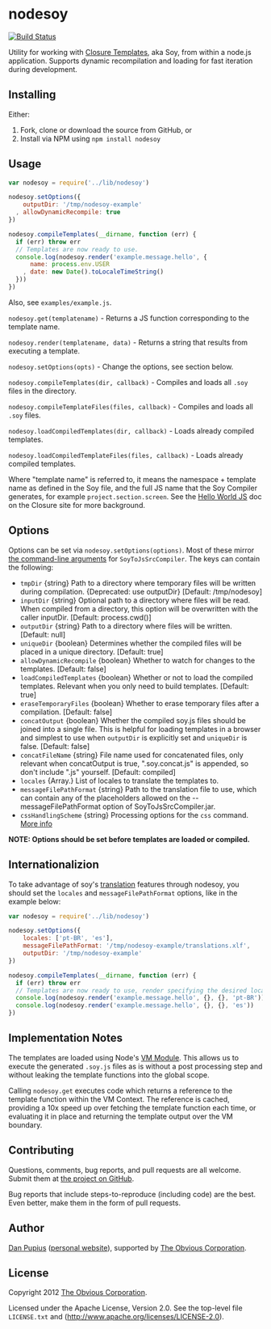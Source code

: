 nodesoy
=======

[![Build Status](https://travis-ci.org/real/nodesoy.svg)](https://travis-ci.org/real/nodesoy)

Utility for working with [Closure Templates](https://developers.google.com/closure/templates/),
aka Soy, from within a node.js application.  Supports dynamic recompilation and loading for fast
iteration during development.


Installing
----------

Either:

1. Fork, clone or download the source from GitHub, or
2. Install via NPM using `npm install nodesoy`


Usage
-----

```js
var nodesoy = require('../lib/nodesoy')

nodesoy.setOptions({
    outputDir: '/tmp/nodesoy-example'
  , allowDynamicRecompile: true
})

nodesoy.compileTemplates(__dirname, function (err) {
  if (err) throw err
  // Templates are now ready to use.
  console.log(nodesoy.render('example.message.hello', {
      name: process.env.USER
    , date: new Date().toLocaleTimeString()
  }))
})
```

Also, see `examples/example.js`.

`nodesoy.get(templatename)` - Returns a JS function corresponding to the template name.

`nodesoy.render(templatename, data)` - Returns a string that results from executing a template.

`nodesoy.setOptions(opts)` - Change the options, see section below.

`nodesoy.compileTemplates(dir, callback)` - Compiles and loads all `.soy` files in the directory.

`nodesoy.compileTemplateFiles(files, callback)` - Compiles and loads all `.soy` files.

`nodesoy.loadCompiledTemplates(dir, callback)` - Loads already compiled templates.

`nodesoy.loadCompiledTemplateFiles(files, callback)` - Loads already compiled templates.

Where "template name" is referred to, it means the namespace + template name as defined in the Soy
file, and the full JS name that the Soy Compiler generates, for example `project.section.screen`.
See the [Hello World JS](https://developers.google.com/closure/templates/docs/helloworld_js) doc on
the Closure site for more background.

Options
-------

Options can be set via `nodesoy.setOptions(options)`. Most of these mirror 
[the command-line arguments](https://developers.google.com/closure/templates/docs/javascript_usage)
for `SoyToJsSrcCompiler`. The keys can contain the following:

- `tmpDir` {string} Path to a directory where temporary files will be written during compilation. {Deprecated: use outputDir}
  [Default: /tmp/nodesoy]
- `inputDir` {string} Optional path to a directory where files will be read. When compiled from a directory, this option will be overwritten with the caller inputDir. [Default: process.cwd()]
- `outputDir` {string} Path to a directory where files will be written. [Default: null]
- `uniqueDir` {boolean} Determines whether the compiled files will be placed in a unique directory. [Default: true]
- `allowDynamicRecompile` {boolean} Whether to watch for changes to the templates. [Default: false]
- `loadCompiledTemplates` {boolean} Whether or not to load the compiled templates. Relevant when you only need to build templates. [Default: true]
- `eraseTemporaryFiles` {boolean} Whether to erase temporary files after a compilation.
[Default: false]
- `concatOutput` {boolean} Whether the compiled soy.js files should be joined into a single file. This is helpful for loading templates in a browser and simplest to use when `outputDir` is explicitly set and `uniqueDir` is false. [Default: false]
- `concatFileName` {string} File name used for concatenated files, only relevant when concatOutput is true, ".soy.concat.js" is appended, so don't include ".js" yourself. [Default: compiled]
- `locales` {Array.<string>} List of locales to translate the templates to.
- `messageFilePathFormat` {string} Path to the translation file to use, which can contain any of the placeholders allowed on the --messageFilePathFormat option of SoyToJsSrcCompiler.jar.
- `cssHandlingScheme` {string} Processing options for the `css` command. [More info](https://developers.google.com/closure/templates/docs/commands#css)

**NOTE: Options should be set before templates are loaded or compiled.**

Internationalizion
--------------------

To take advantage of soy's [translation](https://developers.google.com/closure/templates/docs/translation) features through nodesoy, you should set the `locales` and `messageFilePathFormat` options, like in the example below:

```js
var nodesoy = require('../lib/nodesoy')

nodesoy.setOptions({
    locales: ['pt-BR', 'es'],
    messageFilePathFormat: '/tmp/nodesoy-example/translations.xlf',
    outputDir: '/tmp/nodesoy-example'
})

nodesoy.compileTemplates(__dirname, function (err) {
  if (err) throw err
  // Templates are now ready to use, render specifying the desired locale.
  console.log(nodesoy.render('example.message.hello', {}, {}, 'pt-BR'))
  console.log(nodesoy.render('example.message.hello', {}, {}, 'es'))
})
```

Implementation Notes
--------------------

The templates are loaded using Node's [VM Module](http://nodejs.org/api/vm.html).  This allows us to
execute the generated `.soy.js` files as is without a post processing step and without leaking the
template functions into the global scope.

Calling `nodesoy.get` executes code which returns a reference to the template function within the
VM Context.  The reference is cached, providing a 10x speed up over fetching the template function
each time, or evaluating it in place and returning the template output over the VM boundary.

Contributing
------------

Questions, comments, bug reports, and pull requests are all welcome. Submit them at
[the project on GitHub](https://github.com/real/nodesoy/).

Bug reports that include steps-to-reproduce (including code) are the best. Even better, make them in
the form of pull requests.

Author
------

[Dan Pupius](https://github.com/dpup)
([personal website](http://pupius.co.uk/about/)), supported by
[The Obvious Corporation](http://obvious.com/).

License
-------

Copyright 2012 [The Obvious Corporation](http://obvious.com/).

Licensed under the Apache License, Version 2.0.
See the top-level file `LICENSE.txt` and
(http://www.apache.org/licenses/LICENSE-2.0).
